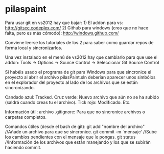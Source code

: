 pilaspaint
==========

Para usar git en vs2012 hay que bajar: 1) El addon para vs: http://gitscc.codeplex.com/ 2) Github para windows (creo que no hace falta, pero es más cómodo): http://windows.github.com/

Conviene leerse los tutoriales de los 2 para saber como guardar repos de forma local y sincronizarlos.

Una vez instalado en el menú de vs2012 hay que cambiarlo para que use el addon: Tools -> Options -> Source Control -> Seleccionar Git Source Control

Si habéis usado el programa de git para Windows para que sincronice el proyecto al abrir el archivo pilasPaint.sln deberían aparecer unos simbólos en el explorador del proyecto al lado de los archivos que se están sincronizando.

Candado azul: Tracked. Cruz verde: Nuevo archivo que aún no se ha subido (saldrá cuando creas tu el archivo). Tick rojo: Modificado. Etc.

Información útil: archivo .gitignore: Para que no sincronice archivos o carpetas completos.

Comandos útiles (desde el bash de git): git add "nombre del archivo" //Añade un archivo para que se sincronice. git commit -m 'mensaje' //Sube los cambios pendientes con el mensaje que le pongas. git status //Información de los archivos que están manejando y los que se subirán haciendo commit.